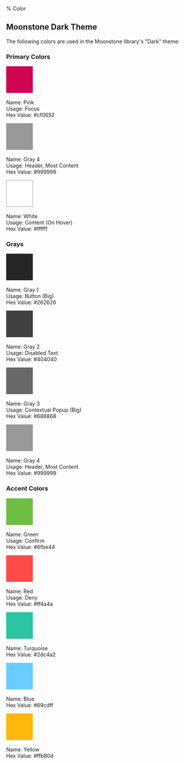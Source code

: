 ﻿% Color

## Moonstone Dark Theme

The following colors are used in the Moonstone library's "Dark" theme:

### Primary Colors

![](../../assets/dg-color-cf0652.png)

Name: Pink  
Usage: Focus  
Hex Value: #cf0652

![](../../assets/dg-color-999999.png)

Name: Gray 4  
Usage: Header, Most Content  
Hex Value: #999999

![](../../assets/dg-color-ffffff.png)

Name: White  
Usage: Content (On Hover)  
Hex Value: #ffffff

### Grays

![](../../assets/dg-color-262626.png)

Name: Gray 1  
Usage: Button (Big)  
Hex Value: #262626

![](../../assets/dg-color-404040.png)

Name: Gray 2  
Usage: Disabled Text  
Hex Value: #404040

![](../../assets/dg-color-686868.png)

Name: Gray 3  
Usage: Contextual Popup (Big)  
Hex Value: #686868

![](../../assets/dg-color-999999.png)

Name: Gray 4  
Usage: Header, Most Content  
Hex Value: #999999

### Accent Colors

![](../../assets/dg-color-6fbe44.png)

Name: Green  
Usage: Confirm  
Hex Value: #6fbe44

![](../../assets/dg-color-ff4a4a.png)

Name: Red  
Usage: Deny  
Hex Value: #ff4a4a

![](../../assets/dg-color-2dc4a2.png)

Name: Turquoise    
Hex Value: #2dc4a2

![](../../assets/dg-color-69cdff.png)

Name: Blue  
Hex Value: #69cdff

![](../../assets/dg-color-ffb80d.png)

Name: Yellow  
Hex Value: #ffb80d
